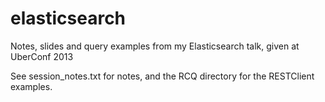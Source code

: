 elasticsearch
=============

Notes, slides and query examples from my Elasticsearch talk, given at UberConf 2013

See session_notes.txt for notes, and the RCQ directory for the RESTClient examples.

